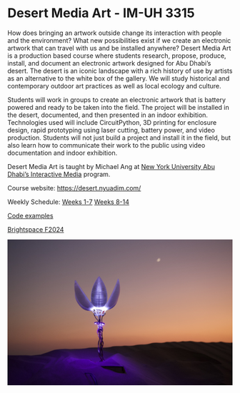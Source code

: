 # Desert Media Art  -  IM-UH 3315

How does bringing an artwork outside change its interaction with people and the environment? What new possibilities exist if we create an electronic artwork that can travel with us and be installed anywhere? Desert Media Art is a production based course where students research, propose, produce, install, and document an electronic artwork designed for Abu Dhabi’s desert. The desert is an iconic landscape with a rich history of use by artists as an alternative to the white box of the gallery. We will study historical and contemporary outdoor art practices as well as local ecology and culture.

Students will work in groups to create an electronic artwork that is battery powered and ready to be taken into the field. The project will be installed in the desert, documented, and then presented in an indoor exhibition. Technologies used will include CircuitPython, 3D printing for enclosure design, rapid prototyping using laser cutting, battery power, and video production. Students will not just build a project and install it in the field, but also learn how to communicate their work to the public using video documentation and indoor exhibition.

Desert Media Art is taught by Michael Ang at [New York University Abu Dhabi’s Interactive Media](https://www.nyuadim.com/) program.

Course website: https://desert.nyuadim.com/

Weekly Schedule: [Weeks 1-7](WeeklySchedule.md) [Weeks 8-14](WeeklySchedule2.md)

[Code examples](Code)

[Brightspace F2024](https://brightspace.nyu.edu/d2l/home/306567)

![The Oasis](/Media/The_Oasis.jpg)

